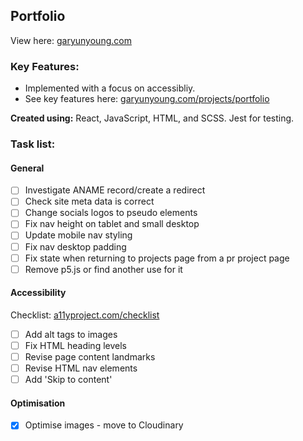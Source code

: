 ## Portfolio

View here: [garyunyoung.com](https://www.garyunyoung.com)

### Key Features:

- Implemented with a focus on accessibliy.
- See key features here: [garyunyoung.com/projects/portfolio](https://www.garyunyoung.com/projects/portfolio)

**Created using:** React, JavaScript, HTML, and SCSS. Jest for testing.

### Task list:

#### General

- [ ] Investigate ANAME record/create a redirect
- [ ] Check site meta data is correct
- [ ] Change socials logos to pseudo elements
- [ ] Fix nav height on tablet and small desktop
- [ ] Update mobile nav styling
- [ ] Fix nav desktop padding
- [ ] Fix state when returning to projects page from a pr project page
- [ ] Remove p5.js or find another use for it

#### Accessibility

Checklist: [a11yproject.com/checklist](https://www.a11yproject.com/checklist/)

- [ ] Add alt tags to images
- [ ] Fix HTML heading levels
- [ ] Revise page content landmarks
- [ ] Revise HTML nav elements
- [ ] Add 'Skip to content'

#### Optimisation

- [x] Optimise images - move to Cloudinary
